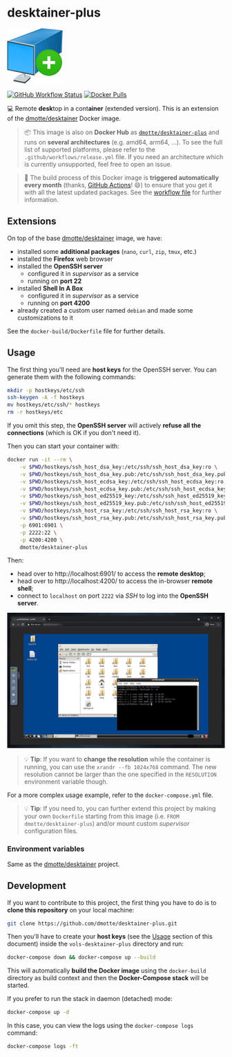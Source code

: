 # desktainer-plus

![](icon-128.png)

[![GitHub Workflow Status](https://img.shields.io/github/workflow/status/dmotte/desktainer-plus/release?logo=github&style=flat-square)](https://github.com/dmotte/desktainer-plus/actions)
[![Docker Pulls](https://img.shields.io/docker/pulls/dmotte/desktainer-plus?logo=docker&style=flat-square)](https://hub.docker.com/r/dmotte/desktainer-plus)

:computer: Remote **desk**top in a cont**ainer** (extended version). This is an extension of the [dmotte/desktainer](https://github.com/dmotte/desktainer) Docker image.

> :package: This image is also on **Docker Hub** as [`dmotte/desktainer-plus`](https://hub.docker.com/r/dmotte/desktainer-plus) and runs on **several architectures** (e.g. amd64, arm64, ...). To see the full list of supported platforms, please refer to the `.github/workflows/release.yml` file. If you need an architecture which is currently unsupported, feel free to open an issue.

> :calendar: The build process of this Docker image is **triggered automatically every month** (thanks, [GitHub Actions](https://github.com/features/actions)! :smile:) to ensure that you get it with all the latest updated packages. See the [workflow file](.github/workflows/release.yml) for further information.

## Extensions

On top of the base [dmotte/desktainer](https://github.com/dmotte/desktainer) image, we have:

- installed some **additional packages** (`nano`, `curl`, `zip`, `tmux`, etc.)
- installed the **Firefox** web browser
- installed the **OpenSSH server**
  - configured it in _supervisor_ as a service
  - running on **port 22**
- installed **Shell In A Box**
  - configured it in _supervisor_ as a service
  - running on **port 4200**
- already created a custom user named `debian` and made some customizations to it

See the `docker-build/Dockerfile` file for further details.

## Usage

The first thing you'll need are **host keys** for the OpenSSH server. You can generate them with the following commands:

```bash
mkdir -p hostkeys/etc/ssh
ssh-keygen -A -f hostkeys
mv hostkeys/etc/ssh/* hostkeys
rm -r hostkeys/etc
```

If you omit this step, the **OpenSSH server** will actively **refuse all the connections** (which is OK if you don't need it).

Then you can start your container with:

```bash
docker run -it --rm \
    -v $PWD/hostkeys/ssh_host_dsa_key:/etc/ssh/ssh_host_dsa_key:ro \
    -v $PWD/hostkeys/ssh_host_dsa_key.pub:/etc/ssh/ssh_host_dsa_key.pub:ro \
    -v $PWD/hostkeys/ssh_host_ecdsa_key:/etc/ssh/ssh_host_ecdsa_key:ro \
    -v $PWD/hostkeys/ssh_host_ecdsa_key.pub:/etc/ssh/ssh_host_ecdsa_key.pub:ro \
    -v $PWD/hostkeys/ssh_host_ed25519_key:/etc/ssh/ssh_host_ed25519_key:ro \
    -v $PWD/hostkeys/ssh_host_ed25519_key.pub:/etc/ssh/ssh_host_ed25519_key.pub:ro \
    -v $PWD/hostkeys/ssh_host_rsa_key:/etc/ssh/ssh_host_rsa_key:ro \
    -v $PWD/hostkeys/ssh_host_rsa_key.pub:/etc/ssh/ssh_host_rsa_key.pub:ro \
    -p 6901:6901 \
    -p 2222:22 \
    -p 4200:4200 \
    dmotte/desktainer-plus
```

Then:

- head over to http://localhost:6901/ to access the **remote desktop**;
- head over to http://localhost:4200/ to access the in-browser **remote shell**;
- connect to `localhost` on port `2222` via _SSH_ to log into the **OpenSSH server**.

![screen01](screen01.png)

> :bulb: **Tip**: If you want to **change the resolution** while the container is running, you can use the `xrandr --fb 1024x768` command. The new resolution cannot be larger than the one specified in the `RESOLUTION` environment variable though.

For a more complex usage example, refer to the `docker-compose.yml` file.

> :bulb: **Tip**: If you need to, you can further extend this project by making your own `Dockerfile` starting from this image (i.e. `FROM dmotte/desktainer-plus`) and/or mount custom _supervisor_ configuration files.

### Environment variables

Same as the [dmotte/desktainer](https://github.com/dmotte/desktainer) project.

## Development

If you want to contribute to this project, the first thing you have to do is to **clone this repository** on your local machine:

```bash
git clone https://github.com/dmotte/desktainer-plus.git
```

Then you'll have to create your **host keys** (see the [Usage](#Usage) section of this document) inside the `vols-desktainer-plus` directory and run:

```bash
docker-compose down && docker-compose up --build
```

This will automatically **build the Docker image** using the `docker-build` directory as build context and then the **Docker-Compose stack** will be started.

If you prefer to run the stack in daemon (detached) mode:

```bash
docker-compose up -d
```

In this case, you can view the logs using the `docker-compose logs` command:

```bash
docker-compose logs -ft
```
